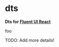 # dts

**Dts for [Fluent UI React](https://developer.microsoft.com/en-us/fluentui)**

foo

TODO: Add more details!
